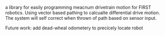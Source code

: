 a library for easily programming meacnum drivetrain motion for FIRST robotics.
Using vector based pathing to calcualte differential drive motion. The system will self correct when thrown of path based on sensor input. 

Future work: 
add dead-wheal odometery to precicely locate robot
